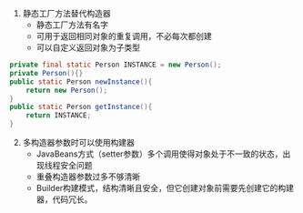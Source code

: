 1. 静态工厂方法替代构造器
   - 静态工厂方法有名字
   - 可用于返回相同对象的重复调用，不必每次都创建
   - 可以自定义返回对象为子类型

```java
private final static Person INSTANCE = new Person();
private Person(){}
public static Person newInstance(){
	return new Person();
}
public static Person getInstance(){
	return INSTANCE;
}
```

2. 多构造器参数时可以使用构建器
   - JavaBeans方式（setter参数）多个调用使得对象处于不一致的状态，出现线程安全问题
   - 重叠构造器参数过多不够清晰
   - Builder构建模式，结构清晰且安全，但它创建对象前需要先创建它的构建器，代码冗长。